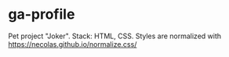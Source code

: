 # ga-profile

Pet project "Joker".
Stack: HTML, CSS.
Styles are normalized with https://necolas.github.io/normalize.css/
